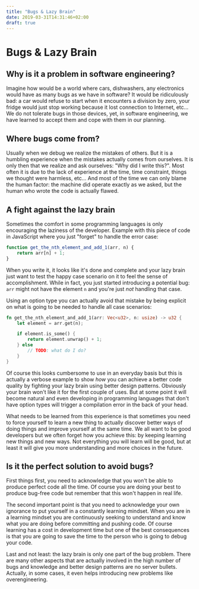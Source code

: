 ```yaml
---
title: "Bugs & Lazy Brain"
date: 2019-03-31T14:31:46+02:00
draft: true
---
```


Bugs & Lazy Brain
=================

Why is it a problem in software engineering?
--------------------------------------------

Imagine how would be a world where cars, dishwashers, any electronics would
have as many bugs as we have in software? It would be ridiculously bad: a car
would refuse to start when it encounters a division by zero, your fridge would
just stop working because it lost connection to Internet, etc... We do not
tolerate bugs in those devices, yet, in software engineering, we have learned
to accept them and cope with them in our planning.

Where bugs come from?
---------------------

Usually when we debug we realize the mistakes of others. But it is a humbling
experience when the mistakes actually comes from ourselves. It is only then
that we realize and ask ourselves: "Why did I write this?". Most often it is
due to the lack of experience at the time, time constraint, things we thought
were harmless, etc... And most of the time we can only blame the human factor:
the machine did operate exactly as we asked, but the human who wrote the code
is actually flawed.

A fight against the lazy brain
------------------------------

Sometimes the comfort in some programming languages is only encouraging the
laziness of the developer. Example with this piece of code in JavaScript where
you just "forget" to handle the error case:

```javascript
function get_the_nth_element_and_add_1(arr, n) {
    return arr[n] + 1;
}
```

When you write it, it looks like it's done and complete and your lazy brain
just want to test the happy case scenario on it to feel the sense of
accomplishment. While in fact, you just started introducing a potential bug:
`arr` might not have the element `n` and you're just *not* handling that case.

Using an option type you can actually avoid that mistake by being explicit on
what is going to be needed to handle all case scenarios:

```rust
fn get_the_nth_element_and_add_1(arr: Vec<u32>, n: usize) -> u32 {
    let element = arr.get(n);

    if element.is_some() {
        return element.unwrap() + 1;
    } else
        // TODO: what do I do?
    }
}
```

Of course this looks cumbersome to use in an everyday basis but this is
actually a verbose example to show *how* you can achieve a better code quality
by fighting your lazy brain using better design patterns. Obviously your brain
won't like it for the first couple of uses. But at some point it will become
natural and even developing in programming languages that don't have option
types will trigger a compilation error in the back of your head.

What needs to be learned from this experience is that sometimes you need to
force yourself to learn a new thing to actually discover better ways of doing
things and improve yourself at the same time. We all want to be good developers
but we often forget how you achieve this: by keeping learning new things and
new ways. Not everything you will learn will be good, but at least it will give
you more understanding and more choices in the future.

Is it the perfect solution to avoid bugs?
-----------------------------------------

First things first, you need to acknowledge that you won't be able to produce
perfect code all the time. Of course you are doing your best to produce
bug-free code but remember that this won't happen in real life.

The second important point is that you need to acknowledge your own ignorance
to put yourself in a constantly learning mindset. When you are in a learning
mindset you are continuously seeking to understand and know what you are doing
before committing and pushing code. Of course learning has a cost in
development time but one of the best consequences is that you are going to save
the time to the person who is going to debug your code.

Last and not least: the lazy brain is only one part of the bug problem. There
are many other aspects that are actually involved in the high number of bugs
and knowledge and better design patterns are no server bullets. Actually, in
some cases, it even helps introducing new problems like overengineering.
